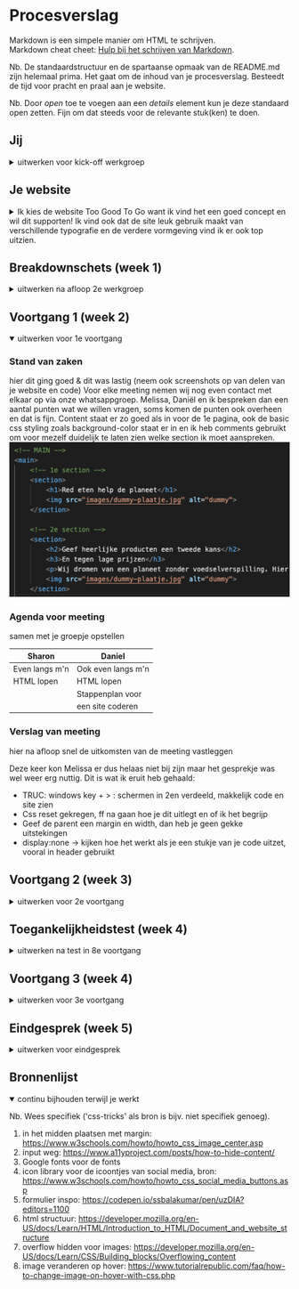 # Procesverslag
Markdown is een simpele manier om HTML te schrijven.  
Markdown cheat cheet: [Hulp bij het schrijven van Markdown](https://github.com/adam-p/markdown-here/wiki/Markdown-Cheatsheet).

Nb. De standaardstructuur en de spartaanse opmaak van de README.md zijn helemaal prima. Het gaat om de inhoud van je procesverslag. Besteedt de tijd voor pracht en praal aan je website.

Nb. Door *open* toe te voegen aan een *details* element kun je deze standaard open zetten. Fijn om dat steeds voor de relevante stuk(ken) te doen.





## Jij

<details>
<summary>uitwerken voor kick-off werkgroep</summary>

### Auteur:
Sharon van Opzeeland

#### Je startniveau:
rood

#### Je focus:
surface plane :)
 
</details>





## Je website

<details>
<summary>Ik kies de website Too Good To Go want ik vind het een goed concept en wil dit supporten! Ik vind ook dat de site leuk gebruik maakt van verschillende typografie en de verdere vormgeving vind ik er ook top uitzien.</summary>

### Je opdracht:
https://toogoodtogo.nl/nl

#### Screenshot(s) van de eerste pagina (small screen): 
Voor consumenten 

<img src="images/pagina1_1.png" width="207px" alt="dit krijg je te zien als je de site opent, plaatje met tekst en link om app te downloaden. Ook hamburgermenu en logo">
<img src="images/pagina1_2.png" width="207px" alt="uitleg over concept met tekst en plaatje">
<img src="images/pagina1_3.png" width="207px" alt="een paar feiten op een rij over verspilling van eten">
<img src="images/pagina1_4.png" width="207px" alt="gebruiker overtuigen om mee te doen, tekst, plaatje en button">
<img src="images/pagina1_5.png" width="207px" alt="gebruiker optie geven om te registreren, tekst, plaatje en button">
<img src="images/pagina1_6.png" width="207px" alt="dat wat er normaal onder een pagina staat, verwijzing andere pagina's, social media, bronnen etc.">

#### Screenshot(s) van de tweede pagina (small screen):
De movement 
 
<img src="images/pagina2_1.png" width="207px" alt="uitleggen over probleem, plaatje en tekst">
<img src="images/pagina2_2.png" width="207px" alt="ambitie vertellen, veel tekst met duidelijke titel">
<img src="images/pagina2_3.png" width="207px" alt="uitleg van 4 pijlers om doelstellingen te halen, hier zie je huishoudens en bedrijven. Is een plaatje met button">
<img src="images/pagina2_4.png" width="207px" alt="andere pijlers, bedrijven en educatie. Plaatje met button">
<img src="images/pagina2_5.png" width="207px" alt="laatste pijler is politiek, plaatje met button. Stukje over meer feiten">
<img src="images/pagina2_6.png" width="207px" alt="korte tekst, plaatje en button voor kennisbank.">
<img src="images/pagina2_7.png" width="207px" alt="plaatje symboliseert contact opnemen, button erbij en de verwijzingen weer onderaan de pagina">
 
</details>



## Breakdownschets (week 1)

<details>
<summary>uitwerken na afloop 2e werkgroep</summary>

### de hele pagina: 
<img src="images/iPhone XR, XS Max, 11 – 1.png" width="954px" alt="breakdown van de hele pagina">

### dynamisch deel (bijv menu): 
<img src="images/iPhone XR, XS Max, 11 – 2.png" width="846px" alt="breakdown van een dynamisch deel">



</details>





## Voortgang 1 (week 2)

<details open>
<summary>uitwerken voor 1e voortgang</summary>

### Stand van zaken
hier dit ging goed & dit was lastig (neem ook screenshots op van delen van je website en code)
Voor elke meeting nemen wij nog even contact met elkaar op via onze whatsappgroep. Melissa, Daniël en ik bespreken dan een aantal punten wat we willen vragen, soms komen de punten ook overheen en dat is fijn.
Content staat er zo goed als in voor de 1e pagina, ook de basic css styling zoals background-color staat er in en ik heb comments gebruikt om voor mezelf duidelijk te laten zien welke section ik moet aanspreken.
<img src="images/comments-content.png" width="510px" alt="Comments in HTML, content van pagina">


### Agenda voor meeting
samen met je groepje opstellen

| Sharon         | Daniel             | 
| ---            | ---                | 
| Even langs m'n | Ook even langs m'n |
| HTML lopen     | HTML lopen         | 
|                | Stappenplan voor   |
|           	 | een site coderen   | 

### Verslag van meeting
hier na afloop snel de uitkomsten van de meeting vastleggen

Deze keer kon Melissa er dus helaas niet bij zijn maar het gesprekje was wel weer erg nuttig. Dit is wat ik eruit heb gehaald:
- TRUC: windows key + > : schermen in 2en verdeeld, makkelijk code en site zien
- Css reset gekregen, ff na gaan hoe je dit uitlegt en of ik het begrijp
- Geef de parent een margin en width, dan heb je geen gekke uitstekingen
- display:none -> kijken hoe het werkt als je een stukje van je code uitzet, vooral in header gebruikt

</details>





## Voortgang 2 (week 3)

<details>
<summary>uitwerken voor 2e voortgang</summary>

### Stand van zaken
hier dit ging goed & dit was lastig (neem ook screenshots op van delen van je website en code)
Ook voor deze meeting hebben we weer contact gehad, ik merkte dat ik eigenlijk de enige was met echt vragen en dat ik al wat verder ben dus ik had best wat vragen! Melissa kon er niet bij zijn vanwege een crematie.
Maar ik heb dus veel proces gemaakt! Ik kwam in een lekkere flow en kon goed doorwerken, content van beide pagina's zo goed als volledig. Css Styling kan ik nu verder mee door. Hier was ik al aan begonnen maar nu kan ik er echt op focussen. Ik heb een hamburger menu gemaakt tijdens de les en ben daar heel blij mee! Ik wil wat meer 'moeilijke' content in m'n 2e pagina dus ik wil een contactformulier erop zetten en die met JS laten werken. Ik weet nog niet hoe maar dat komt vast wel goed :)
<img src="images/hamburger-dicht.png" width="359px" alt="Hamburgermenu op de site">
<img src="images/hamburger-open.png" width="366px" alt="Hamburgermenu op de site, opengeklapt met list-items">

### Agenda voor meeting
samen met je groepje opstellen

| Sharon         | Daniel             | 
| ---            | ---                | 
| Mag je met margin positioneren?  | Website is een drama, wat nu?             |
| a'tjes over tekst heen? | Positioneren!?!?! |
| Kanten rond maken in menu?           |
| Header die blijft scrollen maar ook weer weggaat|
| Iets in het midden zetten? |
| Section of Div? |


### Verslag van meeting
hier na afloop snel de uitkomsten van de meeting vastleggen

Ook deze meeting was weer nuttig en kan ik weer verder!
- contactformulier -> onderaan 2e pagina, extra pagina niet nodig. Gebruik hiervoor grid!
- Met inspector -> no throtting kun je vertraging testen (voor de active state)
- Gewoon een border-radius op de span zetten, geen idee waarom het eerder niet lukte bij mij (typefout?!?)
- Div mag voor styling :)
- Margin kan je gebruiken voor positioneren.

Hiermee zet je iets in het midden:
<img src="images/iets-in-midden-zetten,png" width="237px" alt="Zo zet je iets in het midden">



</details>





## Toegankelijkheidstest (week 4)

<details>
<summary>uitwerken na test in 8e voortgang</summary>

### Bevindingen
Lijst met je bevindingen die in de test naar voren kwamen:

#### Parkinson
Wat een heftige ervaring! Erg moeilijk om het toetsenbord en muis te gebruiken.
- hand trilt en gaat op en neer
- scrollen is lastig
- kost veel moeite

De buttons die je hebt niet te klein maken, ook een opvallende kleur geven zodat je niet eerst hoeft te zoeken. Dit was geen probleem in mijn site maar het was gewoon een stuk moeilijker dan dat je gewend ben.


#### Ballon - concentratieproblemen 
Dit vond ik een uitdaging. Ik was erg gefocused en wilde en de ballon omhoog houden en door de site heen scrollen.
- Lastig om te focussen op beide, langzaam door site heen
- Buttons moeten duidelijk en groot zijn om op te klikken

Je site moet niet te lang zijn! Belangrijke info moet eigenlijk direct of snel te zien zijn. Mijn site is niet erg lang dus daar hoef ik niet iets aan aan te passen, er zou misschien een algoritme in kunnen komen dat bij gebruikers hun intresse bovenaan verschijnen maar daar zou ik de code niet voor weten. Buttons waren ook groot genoeg al!


#### Vlekjes bril + Blur bril
Gek om een keer te 'zien' hoe blinde 'zien', of nouja bijna blind. 
- Contrast bij lichtblauw en achtergrond moeilijk leesbaar
- Dikgedrukte letters lukt!
- vanaf ongv 20cm afstand scherm is bodytekst nog leesbaar

Ik zou de h3'tjes een fontweight kunnen geven aangezien dat wel werkt en dan kun je denk ik beter de letters van de achtergrond onderscheiden. Bodytekst is over het algemeen nog goed leesbaar! Dit zou groter kunnen maar dan is het voor 'normale' gebruikers wel erg groot en vol en leest dat voor hun minder makkelijk. De oplossing is dan om voor de blinde gebruikers hun scherm in te zoomen


#### Screenreader
Wat irritant die stem de hele tijd! Aan de ene kant wel handig natuurlijk als je niks kan zien maar het duurt lang voordat ie de hele pagina door is. Gelukkig is daar een short-cut voor.
- Volgorde: h1 h3 en dan pas plaatje, daarna p (maar komt door order?)
- Slaat plaatjes over - geen “alt” -> als je geen goeie en duidelijk beschrijving heb, is het onduidelijk 
- Spreekt engelse woorden (De Movement) heel nederlands uit. -> lang = “eng” bij engelse woorden 

Ik heb de de volgorde niet aangepast, in principe weet de gebruiker dan als eerst waar het over gaat, als je dan de alt-text van een img veranderd naar de h1 dan is het weer dubbel dus dan kan je dit beter gebruiken om het plaatje echt uit te leggen. Verder heb ik de alt van sommige images dus aangepast en ik heb ook lang = "eng" bij sommige woorden/a'tjes toegepast, nu klinkt het beter!
<img src="images/zonder-lang.png" width="406px" alt="Hoe het eerst was, zonder lang">
<img src="images/met-lang.png" width="477px" alt="Hoe het nu is, met lang">


#### Muis en toetsenbord
Leuk om te zien hoe je je structuur terug kan vinden met de Tab toets.
- Tabt goed door structuur, bij hamburgermenu gaat het menu niet open dus lijkt alsof je nergens op tabt
- Active state komt niet naar voren, gaat dan op focus state css

Beide bevindingen heb ik niet kunnen verbeteren, ik heb er nog 2x samen met de student-assitenten aangezeten maar het lukte helaas niet :(

</details>





## Voortgang 3 (week 4)

<details>
<summary>uitwerken voor 3e voortgang</summary>

### Stand van zaken
hier dit ging goed & dit was lastig (neem ook screenshots op van delen van je website en code)
Bijnaaaaaa helemaal af! Ik ben echt al ver en super blij met wat ik heb tot nu toe. Ik moet nog een beetje code schrijven en document mooier maken maar het gaat al de goede kant op.
Daniel had problemen met zijn Teams maar Melissa en ik hadden nog wat punten om vragen over te stellen.


### Agenda voor meeting
samen met je groepje opstellen

| Sharon     | Melissa         | Daniel   |
| ---            | ---                | ---          | 
| ik heb een error? | JS linken       | 
| Responsive font-size? |
| Contactform goed opgebouwd? en wat is fieldset?           | 



### Verslag van meeting
hier na afloop snel de uitkomsten van de meeting vastleggen

Veel informatie gekregen om de laatste 'foutjes' eruit te halen!
- @media (min-width: ...) gebruiken om fontsize kleiner te maken na bepaalde breedte
- h1 is gewoon een titel, niet om img heen. Gebruik WCAG accesibility voor meer info eventueel
- 2e pagina h3 moet h2 worden
- css van div kan je ook gewoon op de img zetten
- 1e pagina ziet er goed uit!
- label mag/moet om de input heen
- voor de contactform: form -> display:none en op button -> display:block

</details>





## Eindgesprek (week 5)

<details>
<summary>uitwerken voor eindgesprek</summary>

### Stand van zaken
hier dit ging goed & dit was lastig (neem ook screenshots op van delen van je website en code)
De code overzichtelijk houden en alles kunnen terugvinden vond ik lastig! Ik heb ook anderen geholpen met hun code en daardoor haalde ik soms alles een beetje door elkaar, uiteindelijk voor mij en de anderen gelukt! Aan het begin had ik gelijk alle content erin gezet, dat vond ik erg handig. Dan wist ik wat er allemaal in moest komen en kon ik mijn weg naar beneden rustig aan stylen. Het aanspreken van code was soms lastig en wilde soms niet meewerken, dan maar een andere manier zoeken of aan een studentenassistent vragen wat er fout gaat. Als er dan iets opgelost is, is dat zo'n fijn gevoel! Ik vond het ook fijn om alleen met de basis van JS te werken, je kan er best veel mee doen en het is ook nog te snappen!

### Screenshot(s)
<img src="images/pagina1-helemaal-licht.png" width="540px" alt="Hele pagina 1, lichte mode">
<img src="images/pagina1-helemaal-donker.png" width="540px" alt="Hele pagina 1, donkere mode">

<img src="images/pagina2-helemaal.png" width="540px" alt="Hele pagina 2, lichte mode">
<img src="images/pagina2-helemaal-donker.png" width="540px" alt="Hele pagina 2, donkere mode">




</details>





## Bronnenlijst

<details open>
<summary>continu bijhouden terwijl je werkt</summary>

Nb. Wees specifiek ('css-tricks' als bron is bijv. niet specifiek genoeg).

1. in het midden plaatsen met margin: https://www.w3schools.com/howto/howto_css_image_center.asp
2. input weg: https://www.a11yproject.com/posts/how-to-hide-content/
3. Google fonts voor de fonts
4. icon library voor de icoontjes van social media, bron: https://www.w3schools.com/howto/howto_css_social_media_buttons.asp
5. formulier inspo: https://codepen.io/ssbalakumar/pen/uzDIA?editors=1100
6. html structuur: https://developer.mozilla.org/en-US/docs/Learn/HTML/Introduction_to_HTML/Document_and_website_structure
7. overflow hidden voor images: https://developer.mozilla.org/en-US/docs/Learn/CSS/Building_blocks/Overflowing_content
8. image veranderen op hover: https://www.tutorialrepublic.com/faq/how-to-change-image-on-hover-with-css.php

</details>